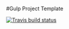 #Gulp Project Template

[![Travis build status](https://travis-ci.org/iondrimba/Gulp-Project-Template.svg?branch=master)](https://travis-ci.org/iondrimba/Gulp-Project-Template)

